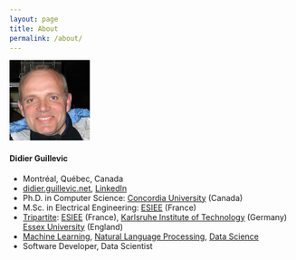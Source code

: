 ```yaml
---
layout: page
title: About
permalink: /about/
---
```


![Didier Guillevic, Ph.D.](./DidierGuillevic.jpg)

#### Didier Guillevic

- Montréal, Québec, Canada
- [didier.guillevic.net](https://didier.guillevic.net),
  [LinkedIn](https://ca.linkedin.com/in/didierguillevic)
- Ph.D. in Computer Science: [Concordia University](https://www.concordia.ca/encs/computer-science-software-engineering.html) (Canada)
- M.Sc. in Electrical Engineering: [ESIEE](https://www.esiee.fr/en) (France)
- [Tripartite](http://en.wikipedia.org/wiki/Tripartite_Programme):
  [ESIEE](https://www.esiee.fr/en) (France),
  [Karlsruhe Institute of Technology](https://www.etit.kit.edu) (Germany)
  [Essex University](https://www.essex.ac.uk/csee/) (England)
- [Machine Learning](https://en.wikipedia.org/wiki/Machine_learning),
[Natural Language Processing](https://en.wikipedia.org/wiki/Natural_language_processing),
[Data Science](https://en.wikipedia.org/wiki/Data_science)
- Software Developer, Data Scientist
